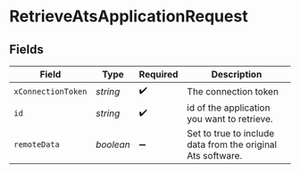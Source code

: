 # RetrieveAtsApplicationRequest


## Fields

| Field                                                       | Type                                                        | Required                                                    | Description                                                 |
| ----------------------------------------------------------- | ----------------------------------------------------------- | ----------------------------------------------------------- | ----------------------------------------------------------- |
| `xConnectionToken`                                          | *string*                                                    | :heavy_check_mark:                                          | The connection token                                        |
| `id`                                                        | *string*                                                    | :heavy_check_mark:                                          | id of the application you want to retrieve.                 |
| `remoteData`                                                | *boolean*                                                   | :heavy_minus_sign:                                          | Set to true to include data from the original Ats software. |